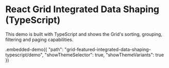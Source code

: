 # React Grid Integrated Data Shaping (TypeScript)

This demo is built with TypeScript and shows the Grid's sorting, grouping, filtering and paging capabilities.

.embedded-demo({ "path": "grid-featured-integrated-data-shaping-typescript/demo", "showThemeSelector": true, "showThemeVariants": true })

